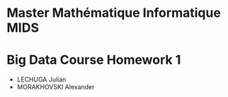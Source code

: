 # Master Mathématique Informatique MIDS

# Big Data Course Homework 1
- LECHUGA Julian
- MORAKHOVSKI Alexander
